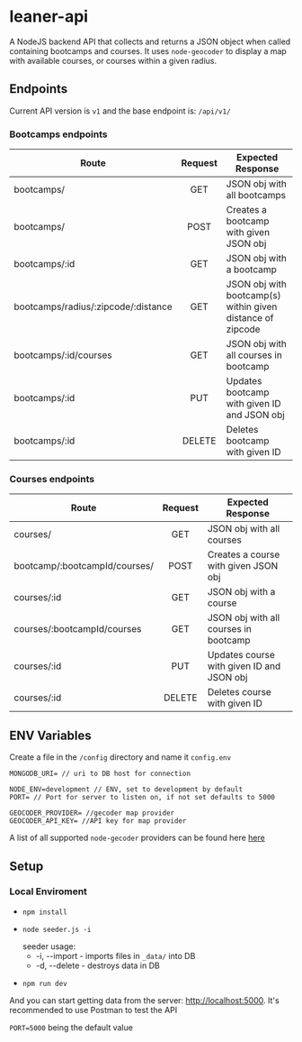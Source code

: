 # leaner-api
A NodeJS backend API that collects and returns a JSON object when called containing bootcamps and courses. It uses `node-geocoder` to display a map with available courses, or courses within a given radius.

## Endpoints
Current API version is `v1` and the base endpoint is: `/api/v1/`

### Bootcamps endpoints
Route | Request | Expected Response
------|:----:|------------------ 
bootcamps/ | GET | JSON obj with all bootcamps
bootcamps/ | POST | Creates a bootcamp with given JSON obj
bootcamps/:id | GET | JSON obj with a bootcamp
bootcamps/radius/:zipcode/:distance | GET | JSON obj with bootcamp(s) within given distance of zipcode
bootcamps/:id/courses | GET | JSON obj with all courses in bootcamp
bootcamps/:id | PUT | Updates bootcamp with given ID and JSON obj
bootcamps/:id | DELETE | Deletes bootcamp with given ID

### Courses endpoints
Route | Request | Expected Response
------|:----:|------------------ 
courses/ | GET | JSON obj with all courses
bootcamp/:bootcampId/courses/ | POST | Creates a course with given JSON obj
courses/:id | GET | JSON obj with a course
courses/:bootcampId/courses | GET | JSON obj with all courses in bootcamp
courses/:id | PUT | Updates course with given ID and JSON obj
courses/:id | DELETE | Deletes course with given ID

## ENV Variables
Create a file in the `/config` directory and name it `config.env`
```
MONGODB_URI= // uri to DB host for connection

NODE_ENV=development // ENV, set to development by default
PORT= // Port for server to listen on, if not set defaults to 5000

GEOCODER_PROVIDER= //gecoder map provider
GEOCODER_API_KEY= //API key for map provider
```
A list of all supported `node-gecoder` providers can be found here [here](https://www.npmjs.com/package/node-geocoder#geocoder-providers-in-alphabetical-order)
## Setup
### Local Enviroment
*   ```
    npm install 
    ```
*   ```
    node seeder.js -i
    ```
    seeder usage: 
    * -i, --import - imports files in `_data/` into DB
    * -d, --delete - destroys data in DB
*   ```
    npm run dev
    ``` 

And you can start getting data from the server: [http://localhost:5000](http://localhost:5000). It's recommended to use Postman to test the API

`PORT=5000` being the default value 